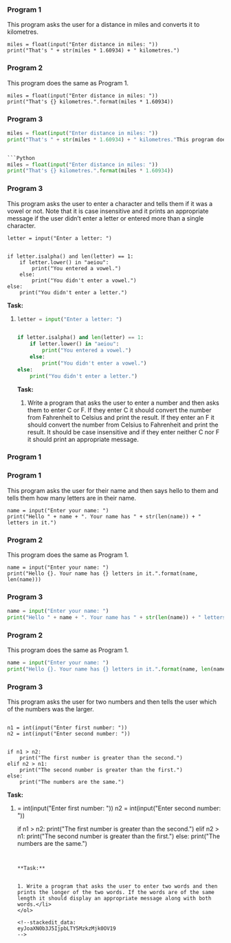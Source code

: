 <h3 id="program-1">Program 1</h3>
<p>This program asks the user for a distance in miles and converts it to kilometres.</p>
<pre class=" language-python"><code class="prism  language-python">miles <span class="token operator">=</span> <span class="token builtin">float</span><span class="token punctuation">(</span><span class="token builtin">input</span><span class="token punctuation">(</span><span class="token string">"Enter distance in miles: "</span><span class="token punctuation">)</span><span class="token punctuation">)</span>
<span class="token keyword">print</span><span class="token punctuation">(</span><span class="token string">"That's "</span> <span class="token operator">+</span> <span class="token builtin">str</span><span class="token punctuation">(</span>miles <span class="token operator">*</span> <span class="token number">1.60934</span><span class="token punctuation">)</span> <span class="token operator">+</span> <span class="token string">" kilometres."</span><span class="token punctuation">)</span>
</code></pre>
<h3 id="program-2">Program 2</h3>
<p>This program does the same as Program 1.</p>
<pre class=" language-python"><code class="prism  language-python">miles <span class="token operator">=</span> <span class="token builtin">float</span><span class="token punctuation">(</span><span class="token builtin">input</span><span class="token punctuation">(</span><span class="token string">"Enter distance in miles: "</span><span class="token punctuation">)</span><span class="token punctuation">)</span>
<span class="token keyword">print</span><span class="token punctuation">(</span><span class="token string">"That's {} kilometres."</span><span class="token punctuation">.</span><span class="token builtin">format</span><span class="token punctuation">(</span>miles <span class="token operator">*</span> <span class="token number">1.60934</span><span class="token punctuation">)</span><span class="token punctuation">)</span>
</code></pre>
<h3 id="program-3">Program 3</h3>
<p>


```Python
miles = float(input("Enter distance in miles: "))
print("That's " + str(miles * 1.60934) + " kilometres."This program does the same as Program 1.


```Python
miles = float(input("Enter distance in miles: "))
print("That's {} kilometres.".format(miles * 1.60934))
```


### Program 3


This program asks the user to enter a character and tells them if it was a vowel or not. Note that it is case insensitive and it prints an appropriate message if the user didn’t enter a letter or entered more than a single character.</p>
<pre class=" language-python"><code class="prism  language-python">letter <span class="token operator">=</span> <span class="token builtin">input</span><span class="token punctuation">(</span><span class="token string">"Enter a letter: "</span><span class="token punctuation">)</span>


<span class="token keyword">if</span> letter<span class="token punctuation">.</span>isalpha<span class="token punctuation">(</span><span class="token punctuation">)</span> <span class="token operator">and</span> <span class="token builtin">len</span><span class="token punctuation">(</span>letter<span class="token punctuation">)</span> <span class="token operator">==</span> <span class="token number">1</span><span class="token punctuation">:</span>
    <span class="token keyword">if</span> letter<span class="token punctuation">.</span>lower<span class="token punctuation">(</span><span class="token punctuation">)</span> <span class="token keyword">in</span> <span class="token string">"aeiou"</span><span class="token punctuation">:</span>
        <span class="token keyword">print</span><span class="token punctuation">(</span><span class="token string">"You entered a vowel."</span><span class="token punctuation">)</span>
    <span class="token keyword">else</span><span class="token punctuation">:</span>
        <span class="token keyword">print</span><span class="token punctuation">(</span><span class="token string">"You didn't enter a vowel."</span><span class="token punctuation">)</span>
<span class="token keyword">else</span><span class="token punctuation">:</span>
    <span class="token keyword">print</span><span class="token punctuation">(</span><span class="token string">"You didn't enter a letter."</span><span class="token punctuation">)</span>
</code></pre>
<p><strong>Task:</strong></p>
<ol>
<li>


```Python
letter = input("Enter a letter: ")


if letter.isalpha() and len(letter) == 1:
    if letter.lower() in "aeiou":
        print("You entered a vowel.")
    else:
        print("You didn't enter a vowel.")
else:
    print("You didn't enter a letter.")
```


**Task:**


1. Write a program that asks the user to enter a number and then asks them to enter C or F. If they enter C it should convert the number from Fahrenheit to Celsius and print the result. If they enter an F it should convert the number from Celsius to Fahrenheit and print the result. It should be case insensitive and if they enter neither C nor F it should print an appropriate message.</li>
</ol>
<h3 id="program-1-1">Program 1</h3>
<p>


### Program 1


This program asks the user for their name and then says hello to them and tells them how many letters are in their name.</p>
<pre class=" language-python"><code class="prism  language-python">name <span class="token operator">=</span> <span class="token builtin">input</span><span class="token punctuation">(</span><span class="token string">"Enter your name: "</span><span class="token punctuation">)</span>
<span class="token keyword">print</span><span class="token punctuation">(</span><span class="token string">"Hello "</span> <span class="token operator">+</span> name <span class="token operator">+</span> <span class="token string">". Your name has "</span> <span class="token operator">+</span> <span class="token builtin">str</span><span class="token punctuation">(</span><span class="token builtin">len</span><span class="token punctuation">(</span>name<span class="token punctuation">)</span><span class="token punctuation">)</span> <span class="token operator">+</span> <span class="token string">" letters in it."</span><span class="token punctuation">)</span>
</code></pre>
<h3 id="program-2-1">Program 2</h3>
<p>This program does the same as Program 1.</p>
<pre class=" language-python"><code class="prism  language-python">name <span class="token operator">=</span> <span class="token builtin">input</span><span class="token punctuation">(</span><span class="token string">"Enter your name: "</span><span class="token punctuation">)</span>
<span class="token keyword">print</span><span class="token punctuation">(</span><span class="token string">"Hello {}. Your name has {} letters in it."</span><span class="token punctuation">.</span><span class="token builtin">format</span><span class="token punctuation">(</span>name<span class="token punctuation">,</span> <span class="token builtin">len</span><span class="token punctuation">(</span>name<span class="token punctuation">)</span><span class="token punctuation">)</span><span class="token punctuation">)</span>
</code></pre>
<h3 id="program-3-1">Program 3</h3>
<p>


```Python
name = input("Enter your name: ")
print("Hello " + name + ". Your name has " + str(len(name)) + " letters in it.")
```


### Program 2


This program does the same as Program 1.


```Python
name = input("Enter your name: ")
print("Hello {}. Your name has {} letters in it.".format(name, len(name)))
```


### Program 3


This program asks the user for two numbers and then tells the user which of the numbers was the larger.</p>
<pre class=" language-python"><code class="prism  language-p


```Python">
n1 <span class="token operator">=</span> <span class="token builtin">int</span><span class="token punctuation">(</span><span class="token builtin">input</span><span class="token punctuation">(</span><span class="token string">"Enter first number: "</span><span class="token punctuation">)</span><span class="token punctuation">)</span>
n2 <span class="token operator">=</span> <span class="token builtin">int</span><span class="token punctuation">(</span><span class="token builtin">input</span><span class="token punctuation">(</span><span class="token string">"Enter second number: "</span><span class="token punctuation">)</span><span class="token punctuation">)</span>


<span class="token keyword">if</span> n1 <span class="token operator">&gt;</span> n2<span class="token punctuation">:</span>
    <span class="token keyword">print</span><span class="token punctuation">(</span><span class="token string">"The first number is greater than the second."</span><span class="token punctuation">)</span>
<span class="token keyword">elif</span> n2 <span class="token operator">&gt;</span> n1<span class="token punctuation">:</span>
    <span class="token keyword">print</span><span class="token punctuation">(</span><span class="token string">"The second number is greater than the first."</span><span class="token punctuation">)</span>
<span class="token keyword">else</span><span class="token punctuation">:</span>
    <span class="token keyword">print</span><span class="token punctuation">(</span><span class="token string">"The numbers are the same."</span><span class="token punctuation">)</span>
</code></pre>
<p><strong>Task:</strong></p>
<ol>
<li>= int(input("Enter first number: "))
n2 = int(input("Enter second number: "))


if n1 > n2:
    print("The first number is greater than the second.")
elif n2 > n1:
    print("The second number is greater than the first.")
else:
    print("The numbers are the same.")
```


**Task:**


1. Write a program that asks the user to enter two words and then prints the longer of the two words. If the words are of the same length it should display an appropriate message along with both words.</li>
</ol>

<!--stackedit_data:
eyJoaXN0b3J5IjpbLTY5MzkzMjk0OV19
-->
